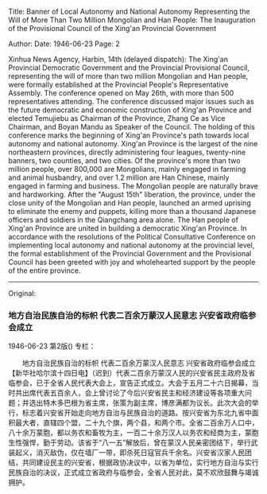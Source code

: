 Title: Banner of Local Autonomy and National Autonomy Representing the Will of More Than Two Million Mongolian and Han People: The Inauguration of the Provisional Council of the Xing'an Provincial Government

Author: 
Date: 1946-06-23
Page: 2

Xinhua News Agency, Harbin, 14th (delayed dispatch): The Xing'an Provincial Democratic Government and the Provincial Provisional Council, representing the will of more than two million Mongolian and Han people, were formally established at the Provincial People's Representative Assembly. The conference opened on May 26th, with more than 500 representatives attending. The conference discussed major issues such as the future democratic and economic construction of Xing'an Province and elected Temujiebu as Chairman of the Province, Zhang Ce as Vice Chairman, and Boyan Mandu as Speaker of the Council. The holding of this conference marks the beginning of Xing'an Province's path towards local autonomy and national autonomy. Xing'an Province is the largest of the nine northeastern provinces, directly administering four leagues, twenty-nine banners, two counties, and two cities. Of the province's more than two million people, over 800,000 are Mongolians, mainly engaged in farming and animal husbandry, and over 1.2 million are Han Chinese, mainly engaged in farming and business. The Mongolian people are naturally brave and hardworking. After the "August 15th" liberation, the province, under the close unity of the Mongolian and Han people, launched an armed uprising to eliminate the enemy and puppets, killing more than a thousand Japanese officers and soldiers in the Qiangchang area alone. The Han people of Xing'an Province are united in building a democratic Xing'an Province. In accordance with the resolutions of the Political Consultative Conference on implementing local autonomy and national autonomy at the provincial level, the formal establishment of the Provincial Government and the Provisional Council has been greeted with joy and wholehearted support by the people of the entire province.



<hr /> 

Original: 


### 地方自治民族自治的标帜  代表二百余万蒙汉人民意志  兴安省政府临参会成立

1946-06-23
第2版()
专栏：

　　地方自治民族自治的标帜
    代表二百余万蒙汉人民意志
    兴安省政府临参会成立
    【新华社哈尔滨十四日电】（迟到）代表二百余万蒙汉人民的兴安省民主政府及省临参会，已于全省人民代表大会上，宣告正式成立。大会于五月二十六日揭幕，当时共出席代表五百余人，会上曾讨论了今后兴安省民主和经济建设等各项重大问题；并选出特木多巴根为省主席，张策为副主席，博彦满都为议长。此次大会的举行，标志着兴安省开始走向地方自治与民族自治的道路。按兴安省为东北九省中面积最大者，直辖四个盟，二十九个旗，两个县，和两个市。全省二百余万人口中，八十余万蒙胞，都以务农和畜牧为主，一百二十余万汉人以务农和经商为主，蒙胞生性强悍，勤于劳动。该省于“八一五”解放后，曾在蒙汉人民亲密团结下，举行武装起义，消灭敌伪，仅在墙厂一带，即杀死日寇官兵千余名。兴安省汉家人民团结，共同建设民主的兴安省，根据政协决议中，以省为单位，实行地方自治与实行民族自治的决议，正式成立省政府与临参会，全省人民对此，莫不欢欣鼓舞与竭诚拥护。
